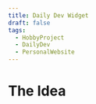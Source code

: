 ```yaml
---
title: Daily Dev Widget
draft: false
tags:
  - HobbyProject
  - DailyDev
  - PersonalWebsite
---
```


# The Idea
